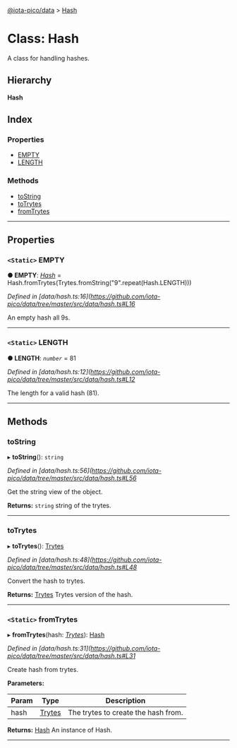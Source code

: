 [@iota-pico/data](../README.md) > [Hash](../classes/hash.md)

# Class: Hash

A class for handling hashes.

## Hierarchy

**Hash**

## Index

### Properties

* [EMPTY](hash.md#empty)
* [LENGTH](hash.md#length)

### Methods

* [toString](hash.md#tostring)
* [toTrytes](hash.md#totrytes)
* [fromTrytes](hash.md#fromtrytes)

---

## Properties

<a id="empty"></a>

### `<Static>` EMPTY

**● EMPTY**: *[Hash](hash.md)* =  Hash.fromTrytes(Trytes.fromString("9".repeat(Hash.LENGTH)))

*Defined in [data/hash.ts:16](https://github.com/iota-pico/data/tree/master/src/data/hash.ts#L16*

An empty hash all 9s.

___
<a id="length"></a>

### `<Static>` LENGTH

**● LENGTH**: *`number`* = 81

*Defined in [data/hash.ts:12](https://github.com/iota-pico/data/tree/master/src/data/hash.ts#L12*

The length for a valid hash (81).

___

## Methods

<a id="tostring"></a>

###  toString

▸ **toString**(): `string`

*Defined in [data/hash.ts:56](https://github.com/iota-pico/data/tree/master/src/data/hash.ts#L56*

Get the string view of the object.

**Returns:** `string`
string of the trytes.

___
<a id="totrytes"></a>

###  toTrytes

▸ **toTrytes**(): [Trytes](trytes.md)

*Defined in [data/hash.ts:48](https://github.com/iota-pico/data/tree/master/src/data/hash.ts#L48*

Convert the hash to trytes.

**Returns:** [Trytes](trytes.md)
Trytes version of the hash.

___
<a id="fromtrytes"></a>

### `<Static>` fromTrytes

▸ **fromTrytes**(hash: *[Trytes](trytes.md)*): [Hash](hash.md)

*Defined in [data/hash.ts:31](https://github.com/iota-pico/data/tree/master/src/data/hash.ts#L31*

Create hash from trytes.

**Parameters:**

| Param | Type | Description |
| ------ | ------ | ------ |
| hash | [Trytes](trytes.md) |  The trytes to create the hash from. |

**Returns:** [Hash](hash.md)
An instance of Hash.

___

